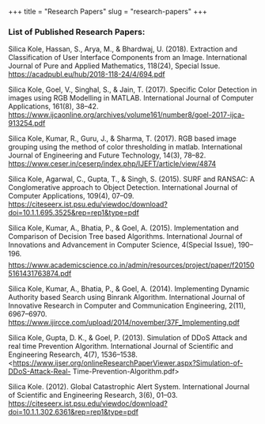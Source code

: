 +++
title = "Research Papers"
slug = "research-papers"
+++

### List of Published Research Papers:

Silica Kole, Hassan, S., Arya, M., & Bhardwaj, U. (2018). Extraction and Classification of User Interface Components from an Image. International Journal of Pure and Applied Mathematics, 118(24), Special Issue.
<https://acadpubl.eu/hub/2018-118-24/4/694.pdf>


Silica Kole, Goel, V., Singhal, S., & Jain, T. (2017). Specific Color Detection in images using RGB Modelling in MATLAB. International Journal of Computer Applications, 161(8), 38–42.
<https://www.ijcaonline.org/archives/volume161/number8/goel-2017-ijca-913254.pdf>


Silica Kole, Kumar, R., Guru, J., & Sharma, T. (2017). RGB based image grouping using the method of color thresholding in matlab. International Journal of Engineering and Future Technology, 14(3), 78–82.
<https://www.ceser.in/ceserp/index.php/IJEFT/article/view/4874>


Silica Kole, Agarwal, C., Gupta, T., & Singh, S. (2015). SURF and RANSAC: A Conglomerative approach to Object Detection. International Journal of Computer Applications, 109(4), 07–09.
<https://citeseerx.ist.psu.edu/viewdoc/download?doi=10.1.1.695.3525&rep=rep1&type=pdf>


Silica Kole, Kumar, A., Bhatia, P., & Goel, A. (2015). Implementation and Comparison of Decision Tree based Algorithms. International Journal of Innovations and Advancement in Computer Science, 4(Special Issue), 190–196.  
<https://www.academicscience.co.in/admin/resources/project/paper/f201505161431763874.pdf>


Silica Kole, Kumar, A., Bhatia, P., & Goel, A. (2014). Implementing Dynamic Authority based Search using Binrank Algorithm. International Journal of Innovative Research in Computer and Communication Engineering, 2(11), 6967–6970.
<https://www.ijircce.com/upload/2014/november/37F_Implementing.pdf>


Silica Kole, Gupta, D. K., & Goel, P. (2013). Simulation of DDoS Attack and real time Prevention Algorithm. International Journal of Scientific and Engineering Research, 4(7), 1536–1538.
<https://www.ijser.org/onlineResearchPaperViewer.aspx?Simulation-of-DDoS-Attack-Real- Time-Prevention-Algorithm.pdf>


Silica Kole. (2012). Global Catastrophic Alert System. International Journal of Scientific and Engineering Research, 3(6), 01–03.
<https://citeseerx.ist.psu.edu/viewdoc/download?doi=10.1.1.302.6361&rep=rep1&type=pdf>